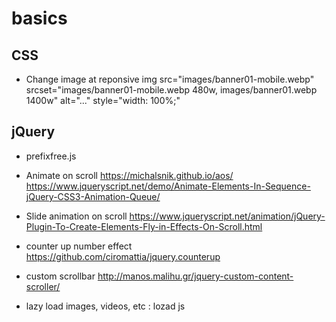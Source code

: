 # basics

CSS
----
* Change image at reponsive
     img src="images/banner01-mobile.webp" srcset="images/banner01-mobile.webp 480w, images/banner01.webp 1400w" alt="..." style="width: 100%;"



jQuery
-----------
* prefixfree.js

* Animate on scroll
https://michalsnik.github.io/aos/
https://www.jqueryscript.net/demo/Animate-Elements-In-Sequence-jQuery-CSS3-Animation-Queue/

* Slide animation on scroll
https://www.jqueryscript.net/animation/jQuery-Plugin-To-Create-Elements-Fly-in-Effects-On-Scroll.html

* counter up number effect
https://github.com/ciromattia/jquery.counterup

* custom scrollbar
http://manos.malihu.gr/jquery-custom-content-scroller/

* lazy load images, videos, etc :
lozad js
